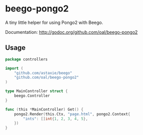 beego-pongo2
============

A tiny little helper for using Pongo2 with Beego.

Documentation: http://godoc.org/github.com/oal/beego-pongo2

## Usage

```go
package controllers

import (
	"github.com/astaxie/beego"
	"github.com/oal/beego-pongo2"
)

type MainController struct {
	beego.Controller
}

func (this *MainController) Get() {
	pongo2.Render(this.Ctx, "page.html", pongo2.Context{
		"ints": []int{1, 2, 3, 4, 5},
	})
}
```